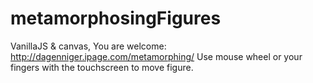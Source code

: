 metamorphosingFigures
=====================

VanillaJS & canvas,
You are welcome: http://dagenniger.ipage.com/metamorphing/
Use mouse wheel or your fingers with the touchscreen to move figure.

